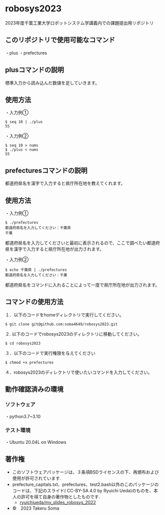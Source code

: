 # robosys2023
2023年度千葉工業大学ロボットシステム学講義内での課題提出用リポジトリ


## このリポジトリで使用可能なコマンド

・plus
・prefectures

## plusコマンドの説明

標準入力から読み込んだ数値を足していきます。

## 使用方法
・入力例①
```
$ seq 10 | ./plus
55
```
・入力例②
```
$ seq 10 > nums 
$ ./plus < nums
55
```
## prefecturesコマンドの説明

都道府県名を漢字で入力すると県庁所在地を教えてくれます。

## 使用方法

・入力例①
```
$ ./prefectures
都道府県名を入力してください：千葉県
千葉
```
都道府県名を入力してくださいと最初に表示されるので、ここで調べたい都道府県を漢字で入力すると県庁所在地が出力されます。

・入力例②
```
$ echo 千葉県 | ./prefectures
都道府県名を入力してください：千葉
```
都道府県名をコマンドに入れることによって一度で県庁所在地が出力されます。

## コマンドの使用方法
１．以下のコードをhomeディレクトリで実行してください。

```
$ git clone git@github.com:soma4649/robosys2023.git
```
２. 以下のコードでrobosys2023のディレクトリに移動してください。

```
$ cd robosys2023
```
３．以下のコードで実行権限を与えてください
```
$ chmod +x prefectures
```
４．robosys2023のディレクトリで使いたいコマンドを入力してください。

## 動作確認済みの環境
### ソフトウェア
・python3.7~3.10

### テスト環境
・Ubuntu 20.04L on Windows 
## 著作権
* このソフトウェアパッケージは、３条項BSDライセンスの下、再頒布および使用が許可されています.
* prefecture_capitals.txt、prefectures、test2.bash以外のこのパッケージのコードは、下記のスライド( CC-BY-SA 4.0 by Ryuichi Ueda)のものを、本人の許可を得て自身の著作物としたものです.
   * [ryuichiueda/my_slides_robosys_2022](https://github.com/ryuichiueda/my_slides/tree/master/robosys_2022)
* ©　2023 Takeru Soma

